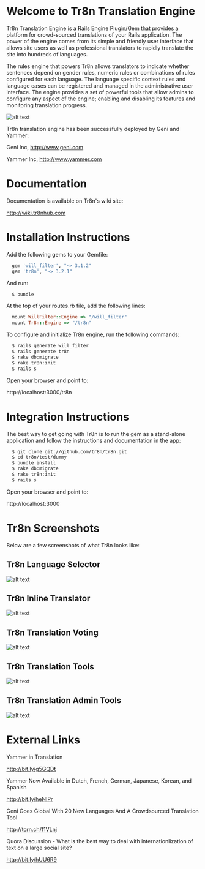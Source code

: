 # Welcome to Tr8n Translation Engine

Tr8n Translation Engine is a Rails Engine Plugin/Gem that provides a platform for crowd-sourced translations of your Rails application.
The power of the engine comes from its simple and friendly user interface that allows site users as well as professional translators to rapidly 
translate the site into hundreds of languages. 

The rules engine that powers Tr8n allows translators to indicate whether sentences depend on gender rules, numeric rules or combinations of rules configured for each language.
The language specific context rules and language cases can be registered and managed in the administrative user interface. The engine
provides a set of powerful tools that allow admins to configure any aspect of the engine; enabling and disabling its features
and monitoring translation progress.


![alt text](https://raw.github.com/tr8n/tr8n/master/doc/screenshots/tr8nlogo.png "Tr8n Logo")


Tr8n translation engine has been successfully deployed by Geni and Yammer:

Geni Inc, http://www.geni.com

Yammer Inc, http://www.yammer.com 



# Documentation

Documentation is available on Tr8n's wiki site:

http://wiki.tr8nhub.com


# Installation Instructions

Add the following gems to your Gemfile: 

```ruby
  gem 'will_filter', "~> 3.1.2" 
  gem 'tr8n', "~> 3.2.1" 
```

And run:

```sh
  $ bundle
```

At the top of your routes.rb file, add the following lines:

```ruby
  mount WillFilter::Engine => "/will_filter"
  mount Tr8n::Engine => "/tr8n"
```

To configure and initialize Tr8n engine, run the following commands: 

```sh
  $ rails generate will_filter
  $ rails generate tr8n
  $ rake db:migrate
  $ rake tr8n:init
  $ rails s
```

Open your browser and point to:

  http://localhost:3000/tr8n


# Integration Instructions

The best way to get going with Tr8n is to run the gem as a stand-alone application and follow the instructions and documentation in the app:

```sh
  $ git clone git://github.com/tr8n/tr8n.git
  $ cd tr8n/test/dummy
  $ bundle install
  $ rake db:migrate
  $ rake tr8n:init
  $ rails s
```

Open your browser and point to:

  http://localhost:3000


# Tr8n Screenshots

Below are a few screenshots of what Tr8n looks like:

## Tr8n Language Selector

![alt text](https://raw.github.com/tr8n/tr8n/master/doc/screenshots/language_selector.png "Tr8n Language Selector")

## Tr8n Inline Translator

![alt text](https://raw.github.com/tr8n/tr8n/master/doc/screenshots/submit_translation.png "Tr8n Inline Translator")

## Tr8n Translation Voting

![alt text](https://raw.github.com/tr8n/tr8n/master/doc/screenshots/vote_on_translation.png "Tr8n Translation Voting")

## Tr8n Translation Tools

![alt text](https://raw.github.com/tr8n/tr8n/master/doc/screenshots/translation_tools.png "Tr8n Translation Tools")

## Tr8n Translation Admin Tools

![alt text](https://raw.github.com/tr8n/tr8n/master/doc/screenshots/admin_tools.png "Tr8n Admin Tools")


# External Links

Yammer in Translation

http://bit.ly/g5GQDt 

Yammer Now Available in Dutch, French, German, Japanese, Korean, and Spanish

http://bit.ly/heNIPr 


Geni Goes Global With 20 New Languages And A Crowdsourced Translation Tool 

http://tcrn.ch/f1VLnj 

Quora Discussion - What is the best way to deal with internationlization of text on a large social site?

http://bit.ly/hUU6R9 


